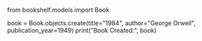 from bookshelf.models import Book

book = Book.objects.create(title="1984", author="George Orwell", publication_year=1949)
print("Book Created:", book)